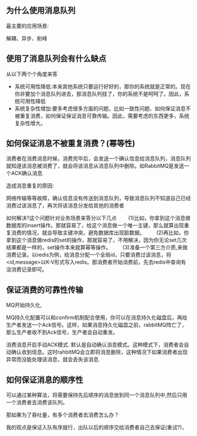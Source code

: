 ## 为什么使用消息队列

最主要的应用场景:

解耦、异步、削峰

## 使用了消息队列会有什么缺点

从以下两个个角度来答

- 系统可用性降低:本来其他系统只要运行好好的，那你的系统就是正常的。现在你非要加个消息队列进去，那消息队列挂了，你的系统不是呵呵了。因此，系统可用性降低
- 系统复杂性增加:要多考虑很多方面的问题，比如一致性问题、如何保证消息不被重复消费，如何保证保证消息可靠传输。因此，需要考虑的东西更多，系统复杂性增大。



## 如何保证消息不被重复消费？(幂等性)

消费者在消费消息时候，消费完毕后，会发送一个确认信息给消息队列，消息队列就知道该消息被消费了，就会将该消息从消息队列中删除。如RabbitMQ是发送一个ACK确认消息.

造成消息重复的原因:

网络传输等等故障，确认信息没有传送到消息队列，导致消息队列不知道自己已经消费过该消息了，再次将该消息分发给其他的消费者

如何解决?这个问题针对业务场景来答分以下几点
  (1)比如，你拿到这个消息做数据库的insert操作。那就容易了，给这个消息做一个唯一主键，那么就算出现重复消费的情况，就会导致主键冲突，避免数据库出现脏数据。
  (2)再比如，你拿到这个消息做redis的set的操作，那就容易了，不用解决，因为你无论set几次结果都是一样的，set操作本来就算幂等操作。
  (3)准备一个第三方介质,来做消费记录。以redis为例，给消息分配一个全局id，只要消费过该消息，将<id,message>以K-V形式写入redis。那消费者开始消费前，先去redis中查询有没消费记录即可。



## 保证消费的可靠性传输

MQ开始持久化,

MQ持久化配置可以和confirm机制配合使用，你可以在消息持久化磁盘后，再给生产者发送一个Ack信号。这样，如果消息持久化磁盘之前，rabbitMQ阵亡了，那么生产者收不到Ack信号，生产者会自动重发。



消费消息开启手动ACK模式.  默认是自动确认消息模式。这种模式下，消费者会自动确认收到信息。这时rahbitMQ会立即将消息删除，这种情况下如果消费者出现异常而没能处理该消息，就会丢失该消息.





## 如何保证消息的顺序性

可以通过某种算法，将需要保持先后顺序的消息放到同一个消息队列中,然后只用一个消费者去消费该队列。

那如果为了吞吐量，有多个消费者去消费怎么办？

我的观点是保证入队有序就行，出队以后的顺序交给消费者自己去保证(重试?)，





















